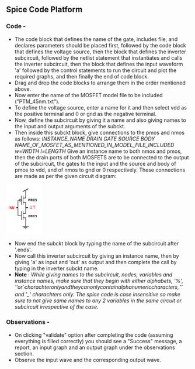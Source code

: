 ## Spice Code Platform

### Code -

- The code block that defines the name of the gate, includes file, and declares parameters should be placed first, followed by the code block that defines the voltage source, then the block that defines the inverter subcircuit, followed by the netlist statement that instantiates and calls the inverter subcircuit, then the block that defines the input waveform 'a' followed by the control statements to run the circuit and plot the required graphs, and then finally the end of code block.
- Drag and drop the code blocks to arrange them in the order mentioned above.
- Now enter the name of the MOSFET model file to be included ("PTM_45nm.txt").
- To define the voltage source, enter a name for it and then select vdd as the positive terminal and 0 or gnd as the negative terminal.
- Now, define the subcircuit by giving it a name and also giving names to the input and output arguments of the subckt.
- Then inside this subckt block, give connections to the pmos and nmos as follows:
  _INSTANCE_NAME DRAIN GATE SOURCE BODY NAME_OF_MOSFET_AS_MENTIONED_IN_MODEL_FILE_INCLUDED w=WIDTH l=LENGTH_
  Give an instance name to both nmos and pmos, then the drain ports of both MOSFETS are to be connected to the output of the subcircuit, the gates to the input and the source and body of pmos to vdd, and of nmos to gnd or 0 respectively.
  These connections are made as per the given circuit diagram:

 <img src="images/cmos_inverter.png">

- Now end the subckt block by typing the name of the subcircuit after '.ends'.
- Now call this inverter subcircuit by giving an instance name, then by giving 'a' as input and 'out' as output and then complete the call by typing in the inverter subckt name.
- **Note** : _While giving names to the subcircuit, nodes, variables and instance names, make sure that they begin with either alphabets, '%', '$' or '_' charachter only and they can only contain alphanumeric characters,'%', '$' and '\_' charachters only. The spice code is case insensitive so make sure to not give same names to any 2 variables in the same circuit or subcircuit irrespective of the case._

### Observations -

- On clicking "validate" option after completing the code (assuming everything is filled correctly) you should see a "Success" message, a report, an input graph and an output graph under the observations section.
- Observe the input wave and the corresponding output wave.
